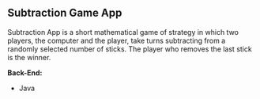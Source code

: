 **Subtraction Game App**
--------------------

Subtraction App is a short mathematical game of strategy in which two players, the computer and the player, take turns subtracting from a randomly selected number of sticks. The player who removes the last stick is the winner.

**Back-End:**

 - Java

